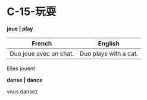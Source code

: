 # C-15-玩耍


**joue | play**

French | English
---- | ----
Duo joue avec un chat. | Duo plays with a cat.
Elles jouent

**danse | dance**

vous dansez